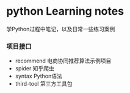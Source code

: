 # python Learning notes

学Python过程中笔记，以及日常一些练习案例

### 项目接口
- recommend         电商协同推荐算法示例项目
- spider            知乎爬虫
- syntax            Python语法
- third-tool        第三方工具包
